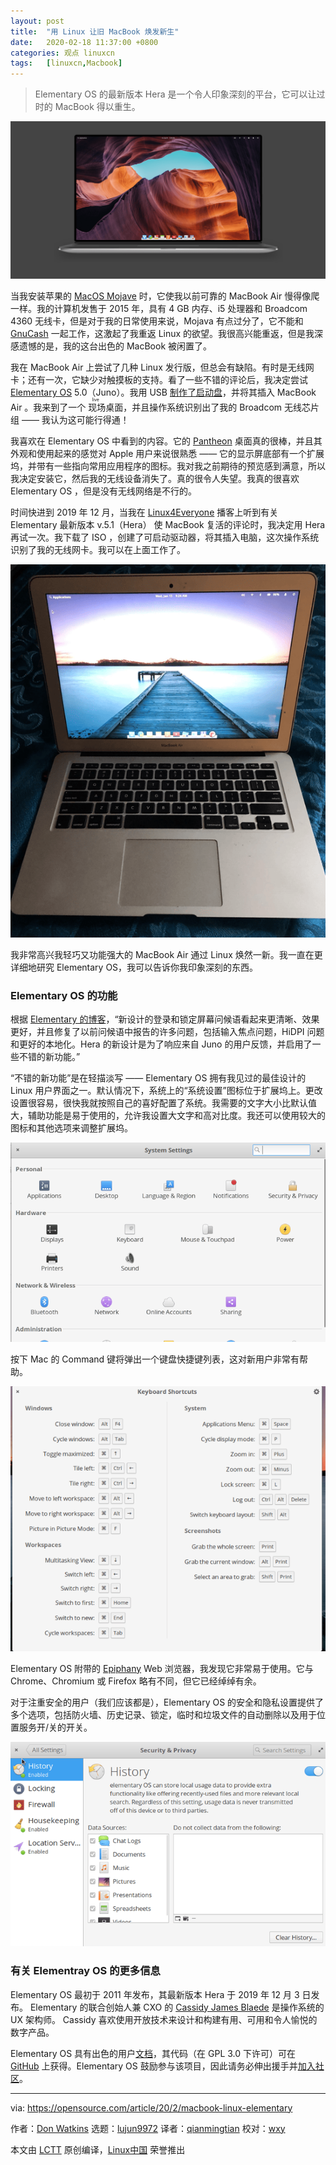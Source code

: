 ```yaml
---
layout: post
title:	"用 Linux 让旧 MacBook 焕发新生"
date:	2020-02-18 11:37:00 +0800 
categories:	观点 linuxcn 
tags:	[linuxcn,Macbook]
---
```




> 
> Elementary OS 的最新版本 Hera 是一个令人印象深刻的平台，它可以让过时的 MacBook 得以重生。
> 
> 
> 


![](/Asserts/Images/album/202002/18/113614k2jx6ju7uuu0alhk.png)


当我安装苹果的 [MacOS Mojave](https://en.wikipedia.org/wiki/MacOS_Mojave) 时，它使我以前可靠的 MacBook Air 慢得像爬一样。我的计算机发售于 2015 年，具有 4 GB 内存、i5 处理器和 Broadcom 4360 无线卡，但是对于我的日常使用来说，Mojava 有点过分了，它不能和 [GnuCash](https://www.gnucash.org/) 一起工作，这激起了我重返 Linux 的欲望。我很高兴能重返，但是我深感遗憾的是，我的这台出色的 MacBook 被闲置了。


我在 MacBook Air 上尝试了几种 Linux 发行版，但总会有缺陷。有时是无线网卡；还有一次，它缺少对触摸板的支持。看了一些不错的评论后，我决定尝试 [Elementary OS](https://elementary.io/) 5.0（Juno）。我用 USB [制作了启动盘](https://opensource.com/life/14/10/test-drive-linux-nothing-flash-drive)，并将其插入 MacBook Air 。我来到了一个<ruby> 现场 <rt>  live </rt></ruby>桌面，并且操作系统识别出了我的 Broadcom 无线芯片组 —— 我认为这可能行得通！


我喜欢在 Elementary OS 中看到的内容。它的 [Pantheon](https://opensource.com/article/19/12/pantheon-linux-desktop) 桌面真的很棒，并且其外观和使用起来的感觉对 Apple 用户来说很熟悉 —— 它的显示屏底部有一个扩展坞，并带有一些指向常用应用程序的图标。我对我之前期待的预览感到满意，所以我决定安装它，然后我的无线设备消失了。真的很令人失望。我真的很喜欢 Elementary OS ，但是没有无线网络是不行的。


时间快进到 2019 年 12 月，当我在 [Linux4Everyone](https://www.linux4everyone.com/20-macbook-pro-elementary-os) 播客上听到有关 Elementary 最新版本 v.5.1（Hera） 使 MacBook 复活的评论时，我决定用 Hera 再试一次。我下载了 ISO ，创建了可启动驱动器，将其插入电脑，这次操作系统识别了我的无线网卡。我可以在上面工作了。


![运行 Hera 的 MacBook Air](/Asserts/Images/album/202002/18/113751p0b6660t6vbhjz0h.png "MacBook Air with Hera")


我非常高兴我轻巧又功能强大的 MacBook Air 通过 Linux 焕然一新。我一直在更详细地研究 Elementary OS，我可以告诉你我印象深刻的东西。


### Elementary OS 的功能


根据 [Elementary 的博客](https://blog.elementary.io/introducing-elementary-os-5-1-hera/)，“新设计的登录和锁定屏幕问候语看起来更清晰、效果更好，并且修复了以前问候语中报告的许多问题，包括输入焦点问题，HiDPI 问题和更好的本地化。Hera 的新设计是为了响应来自 Juno 的用户反馈，并启用了一些不错的新功能。”


“不错的新功能”是在轻描淡写 —— Elementary OS 拥有我见过的最佳设计的 Linux 用户界面之一。默认情况下，系统上的“系统设置”图标位于扩展坞上。更改设置很容易，很快我就按照自己的喜好配置了系统。我需要的文字大小比默认值大，辅助功能是易于使用的，允许我设置大文字和高对比度。我还可以使用较大的图标和其他选项来调整扩展坞。


![Elementary OS 的设置界面](/Asserts/Images/album/202002/18/113756hdq0qot6atcq25wb.png "Elementary OS's Settings screen")


按下 Mac 的 Command 键将弹出一个键盘快捷键列表，这对新用户非常有帮助。


![Elementary OS 的键盘快捷键](/Asserts/Images/album/202002/18/113802sc4xahv9vczw2nii.png "Elementary OS's Keyboard shortcuts")


Elementary OS 附带的 [Epiphany](https://en.wikipedia.org/wiki/GNOME_Web) Web 浏览器，我发现它非常易于使用。它与 Chrome、Chromium 或 Firefox 略有不同，但它已经绰绰有余。


对于注重安全的用户（我们应该都是），Elementary OS 的安全和隐私设置提供了多个选项，包括防火墙、历史记录、锁定，临时和垃圾文件的自动删除以及用于位置服务开/关的开关。


![Elementary OS 的隐私与安全](/Asserts/Images/album/202002/18/113810rmoswut4xom6ltum.png "Elementary OS's Privacy and Security screen")


### 有关 Elementray OS 的更多信息


Elementary OS 最初于 2011 年发布，其最新版本 Hera 于 2019 年 12 月 3 日发布。 Elementary 的联合创始人兼 CXO 的 [Cassidy James Blaede](https://github.com/cassidyjames) 是操作系统的 UX 架构师。 Cassidy 喜欢使用开放技术来设计和构建有用、可用和令人愉悦的数字产品。


Elementary OS 具有出色的用户[文档](https://elementary.io/docs/learning-the-basics#learning-the-basics)，其代码（在 GPL 3.0 下许可）可在 [GitHub](https://github.com/elementary) 上获得。Elementary OS 鼓励参与该项目，因此请务必伸出援手并[加入社区](https://elementary.io/get-involved)。




---


via: <https://opensource.com/article/20/2/macbook-linux-elementary>


作者：[Don Watkins](https://opensource.com/users/don-watkins) 选题：[lujun9972](https://github.com/lujun9972) 译者：[qianmingtian](https://github.com/qianmingtian) 校对：[wxy](https://github.com/wxy)


本文由 [LCTT](https://github.com/LCTT/TranslateProject) 原创编译，[Linux中国](https://linux.cn/) 荣誉推出
